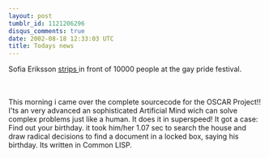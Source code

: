 ```yaml
---
layout: post
tumblr_id: 1121206296
disqus_comments: true
date: 2002-08-18 12:33:03 UTC
title: Todays news
---
```


Sofia Eriksson <a href="http://www.aftonbladet.se/vss/noje/story/0,2789,190611,00.html" target="_blank"> strips </a> in front of 10000 people at the gay pride festival.
<br/>
 
<br/>

<br/>
This morning i came over the complete sourcecode for the OSCAR Project!! I'ts an very advanced an sophisticated Artificial Mind wich can solve complex problems just like a human. It does it in superspeed! It got a case: Find out your birthday. it took him/her 1.07 sec to search the house and draw radical decisions to find a document in a locked box, saying his birthday. Its written in Common LISP.
